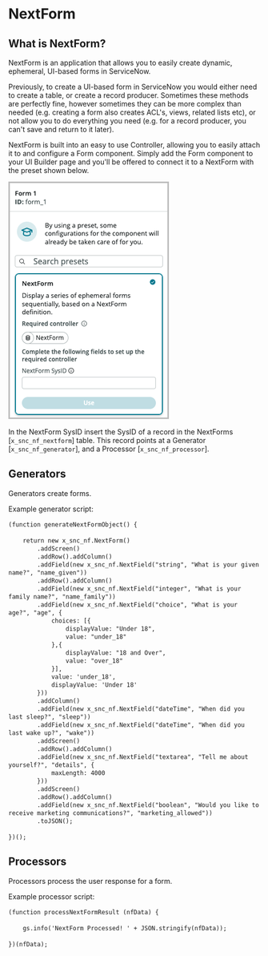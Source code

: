 # NextForm
## What is NextForm?
NextForm is an application that allows you to easily create dynamic, ephemeral, UI-based forms in ServiceNow.

Previously, to create a UI-based form in ServiceNow you would either need to create a table, or create a record producer. Sometimes these methods are perfectly fine, however sometimes they can be more complex than needed (e.g. creating a form also creates ACL's, views, related lists etc), or not allow you to do everything you need (e.g. for a record producer, you can't save and return to it later).

NextForm is built into an easy to use Controller, allowing you to easily attach it to and configure a Form component. Simply add the Form component to your UI Builder page and you'll be offered to connect it to a NextForm with the preset shown below.

![NextForm preset UI](images/form-component-preset.png)

In the NextForm SysID insert the SysID of a record in the NextForms [`x_snc_nf_nextform`] table. This record points at a Generator [`x_snc_nf_generator`], and a Processor [`x_snc_nf_processor`].

## Generators
Generators create forms.

Example generator script:

```
(function generateNextFormObject() {

	return new x_snc_nf.NextForm()
		.addScreen()
		.addRow().addColumn()
		.addField(new x_snc_nf.NextField("string", "What is your given name?", "name_given"))
		.addRow().addColumn()
		.addField(new x_snc_nf.NextField("integer", "What is your family name?", "name_family"))
		.addField(new x_snc_nf.NextField("choice", "What is your age?", "age", {
            choices: [{
                displayValue: "Under 18",
                value: "under_18"
            },{
                displayValue: "18 and Over",
                value: "over_18"
            }],
            value: 'under_18',
            displayValue: 'Under 18'
        }))
		.addColumn()
		.addField(new x_snc_nf.NextField("dateTime", "When did you last sleep?", "sleep"))
		.addField(new x_snc_nf.NextField("dateTime", "When did you last wake up?", "wake"))
		.addScreen()
		.addRow().addColumn()
		.addField(new x_snc_nf.NextField("textarea", "Tell me about yourself?", "details", {
            maxLength: 4000
        }))
		.addScreen()
		.addRow().addColumn()
		.addField(new x_snc_nf.NextField("boolean", "Would you like to receive marketing communications?", "marketing_allowed"))
        .toJSON();

})();
```

## Processors
Processors process the user response for a form.

Example processor script:

```
(function processNextFormResult (nfData) {
	
	gs.info('NextForm Processed! ' + JSON.stringify(nfData));

})(nfData);
```